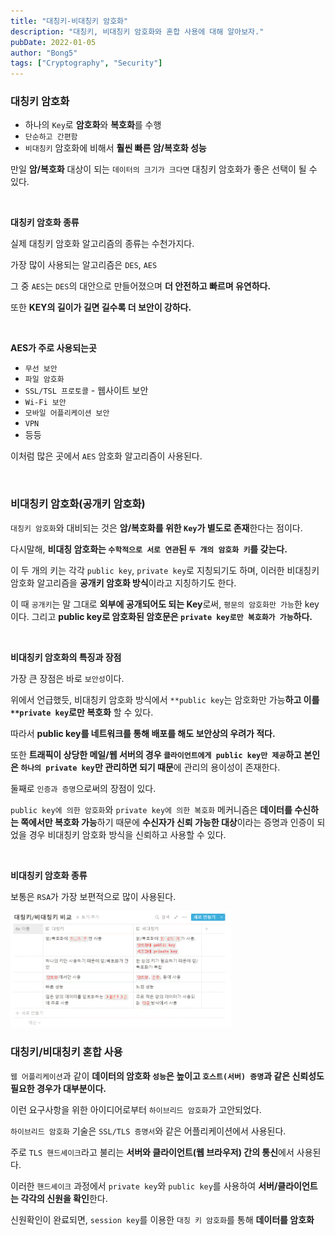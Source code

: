 ```yaml
---
title: "대칭키-비대칭키 암호화"
description: "대칭키, 비대칭키 암호화와 혼합 사용에 대해 알아보자."
pubDate: 2022-01-05
author: "Bong5"
tags: ["Cryptography", "Security"]
---
```

### 대칭키 암호화

- 하나의 `Key`로 **암호화**와 **복호화**를 수행
- `단순하고 간편함`
- `비대칭키` 암호화에 비해서 **훨씬 빠른 암/복호화 성능**

만일 **암/복호화** 대상이 되는 `데이터의 크기가 크다면` 대칭키 암호화가 좋은 선택이 될 수 있다.

<br>

**대칭키 암호화 종류**

실제 대칭키 암호화 알고리즘의 종류는 수천가지다.

가장 많이 사용되는 알고리즘은 `DES`, `AES`

그 중 `AES`는 `DES`의 대안으로 만들어졌으며 **더 안전하고 빠르며 유연하다.**

또한 **KEY의 길이가 길면 길수록 더 보안이 강하다.**

<br>

**AES가 주로 사용되는곳**

- `무선 보안`
- `파일 암호화`
- `SSL/TSL 프로토콜` - 웹사이트 보안
- `Wi-Fi 보안`
- `모바일 어플리케이션 보안`
- `VPN`
- 등등

이처럼 많은 곳에서 `AES` 암호화 알고리즘이 사용된다.

<br>

### 비대칭키 암호화(공개키 암호화)

`대칭키 암호화`와 대비되는 것은 **암/복호화를 위한 `Key`가 별도로 존재**한다는 점이다.

다시말해, **비대칭 암호화는 `수학적으로 서로 연관`된 `두 개의 암호화 키`를 갖는다.**

이 두 개의 키는 각각 `public key`, `private key`로 지칭되기도 하며, 이러한 비대칭키 암호화 알고리즘을 **공개키 암호화 방식**이라고 지칭하기도 한다.

이 때 `공개키`는 말 그대로 **외부에 공개되어도 되는 Key**로써, `평문의 암호화만 가능`한 key 이다. 그리고 **public key로 암호화된 암호문은 `private key로만 복호화가 가능`하다.**

<br>

**비대칭키 암호화의 특징과 장점**

가장 큰 장점은 바로 `보안성`이다.

위에서 언급했듯, 비대칭키 암호화 방식에서 `**public key`는 암호화만 가능**하고 이를 `**private key`로만 복호화** 할 수 있다.

따라서 **public key를 네트워크를 통해 배포를 해도 보안상의 우려가 적다.**

또한 **트래픽이 상당한 메일/웹 서버의 경우 `클라이언트에게 public key만 제공`하고 본인은 `하나의 private key`만 관리하면 되기 때문**에 관리의 용이성이 존재한다.

둘째로 `인증과 증명`으로써의 장점이 있다.

`public key에 의한 암호화`와 `private key에 의한 복호화` 메커니즘은 **데이터를 수신하는 쪽에서만 복호화 가능**하기 때문에 **수신자가 신뢰 가능한 대상**이라는 증명과 인증이 되었을 경우 비대칭키 암호화 방식을 신뢰하고 사용할 수 있다.

<br>

**비대칭키 암호화 종류**

보통은 `RSA`가 가장 보편적으로 많이 사용된다.

<img src="/assets/img/database/img1.GIF" width="70%" height="auto" >

<br>

### 대칭키/비대칭키 혼합 사용

`웹 어플리케이션`과 같이 **데이터의 암호화 `성능`은 높이고 `호스트(서버) 증명`과 같은 신뢰성도 필요한 경우가 대부분이다.**

이런 요구사항을 위한 아이디어로부터 `하이브리드 암호화`가 고안되었다.

`하이브리드 암호화` 기술은 `SSL/TLS 증명서`와 같은 어플리케이션에서 사용된다.

주로 `TLS 핸드셰이크`라고 불리는 **서버와 클라이언트(웹 브라우저) 간의 통신**에서 사용된다.

이러한 `핸드셰이크` 과정에서 `private key`와 `public key`를 사용하여 **서버/클라이언트는 각각의 신원을 확인**한다.

신원확인이 완료되면, `session key`를 이용한 `대칭 키 암호화`를 통해 **데이터를 암호화**
